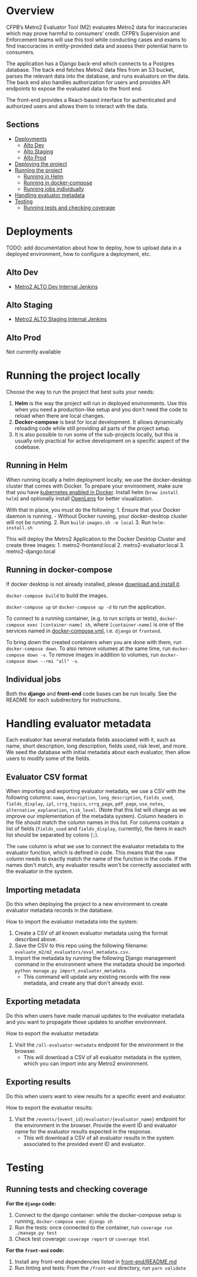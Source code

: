 # Overview

CFPB’s Metro2 Evaluator Tool (M2) evaluates Metro2 data for inaccuracies which may prove harmful to consumers’ credit. CFPB’s Supervision and Enforcement teams will use this tool while conducting cases and exams to find inaccuracies in entity-provided data and assess their potential harm to consumers.

The application has a Django back-end which connects to a Postgres database. The back end fetches Metro2 data files from an S3 bucket, parses the relevant data into the database, and runs evaluators on the data. The back end also handles authorization for users and provides API endpoints to expose the evaluated data to the front end.

The front-end provides a React-based interface for authenticated and authorized users and allows them to interact with the data.

## Sections
- [Deployments](#deployments)
    - [Alto Dev](#alto-dev)
    - [Alto Staging](#alto-staging)
    - [Alto Prod](#alto-prod)
- [Deploying the project](#deploying)
- [Running the project](#running-the-project)
    - [Running in Helm](#running-in-helm)
    - [Running in docker-compose](#running-in-docker-compose)
    - [Running jobs individually](#individual-jobs)
- [Handling evaluator metadata](#handling-evaluator-metadata)
- [Testing](#testing)
  - [Running tests and checking coverage](#running-tests-and-checking-coverage)


# Deployments

TODO: add documentation about how to deploy, how to upload data in a deployed environment, how to configure a deployment, etc.

## Alto Dev

- [Metro2 ALTO Dev Internal Jenkins](https://INTERNAL)

## Alto Staging

- [Metro2 ALTO Staging Internal Jenkins](https://INTERNAL)

## Alto Prod

Not currently available

# Running the project locally

Choose the way to run the project that best suits your needs:
1. **Helm** is the way the project will run in deployed environments. Use this when you need a production-like setup and you don't need the code to reload when there are local changes.
2. **Docker-compose** is best for local development. It allows dynamically reloading code while still providing all parts of the project setup.
3. It is also possible to run some of the sub-projects locally, but this is usually only practical for active development on a specific aspect of the codebase.

## Running in Helm

When running locally a helm deployment locally, we use the docker-desktop cluster that comes with Docker.
To prepare your environment, make sure that you have [kubernetes enabled in Docker](https://docs.docker.com/desktop/kubernetes/).
Install helm (`brew install helm`) and optionally install [OpenLens](https://github.com/MuhammedKalkan/OpenLens) for better visualization.

With that in place, you must do the following:
    1. Ensure that your Docker daemon is running.
        - Without Docker running, your docker-desktop cluster will not be running.
    2. Run `build-images.sh -e local`
    3. Run `helm-install.sh`

This will deploy the Metro2 Application to the Docker Desktop Cluster and create three images:
    1. metro2-frontend:local
    2. metro2-evaluator:local
    3. metro2-django:local

## Running in docker-compose

If docker desktop is not already installed, please [download and install it](https://www.docker.com/products/docker-desktop/).

`docker-compose build` to build the images.

`docker-compose up` or `docker-compose up -d` to run the application.

To connect to a running container, (e.g. to run scripts or tests), `docker-compose exec [container-name] sh`, where `[container-name]` is one of the services named in [docker-compose.yml](/docker-compose.yml), i.e. `django` or `frontend`.

To bring down the created containers when you are done with them, run `docker-compose down`. To also remove volumes at the same time, run `docker-compose down -v`. To remove images in addition to volumes, run `docker-compose down --rmi "all" -v`.


## Individual jobs

Both the **django** and **front-end** code bases can be run locally. See the README for each subdirectory for instructions.

# Handling evaluator metadata

Each evaluator has several metadata fields associated with it, such as name, short description, long description, fields used, risk level, and more.
We seed the database with initial metadata about each evaluator, then allow users to modify some of the fields.

## Evaluator CSV format
When importing and exporting evaluator metadata, we use a CSV with the following columns:
`name`, `description`, `long_description`, `fields_used`, `fields_display`, `ipl`, `crrg_topics`, `crrg_page`, `pdf_page`, `use_notes`, `alternative_explanation`, `risk_level`.
(Note that this list will change as we improve our implementation of the metadata system).
Column headers in the file should match the column names in this list.
For columns contain a list of fields (`fields_used` and `fields_display`, currently), the items in each list should be separated by colons (`;`).

The `name` column is what we use to connect the evaluator metadata to the evaluator function, which is defined in code.
This means that the `name` column needs to exactly match the name of the function in the code.
If the names don't match, any evaluator results won't be correctly associated with the evaluator in the system.

## Importing metadata
Do this when deploying the project to a new environment to create evaluator metadata records in the database.

How to import the evaluator metadata into the system:
1. Create a CSV of all known evaluator metadata using the format described above.
2. Save the CSV to this repo using the following filename: `evaluate_m2/m2_evaluators/eval_metadata.csv`.
3. Import the metadata by running the following Django management command in the environment where the metadata should be imported: `python manage.py import_evaluator_metadata`.
    - This command will update any existing records with the new metadata, and create any that don't already exist.

## Exporting metadata
Do this when users have made manual updates to the evaluator metadata and you want to propagate those updates to another environment.

How to export the evaluator metadata:
1. Visit the `/all-evaluator-metadata` endpoint for the environment in the browser.
    - This will download a CSV of all evaluator metadata in the system, which you can import into any Metro2 environment.

## Exporting results
Do this when users want to view results for a specific event and evaluator.

How to export the evaluator results:
1. Visit the `/events/{event_id}/evaluator/{evaluator_name}` endpoint for the environment in the browser. Provide the event ID and evaluator name for the evaluator results expected in the response.
    - This will download a CSV of all evaluator results in the system associated to the provided event ID and evaluator.

# Testing

## Running tests and checking coverage

**For the `django` code:**

1. Connect to the django container: while the docker-compose setup is running, `docker-compose exec django sh`
2. Run the tests: once connected to the container, run `coverage run ./manage.py test`
2. Check test coverage: `coverage report` or `coverage html`

**For the `front-end` code:**

1. Install any front-end dependencies listed in [front-end/README.md](/front-end/README.md)
2. Run linting and tests: From the `/front-end` directory, run `yarn validate`
